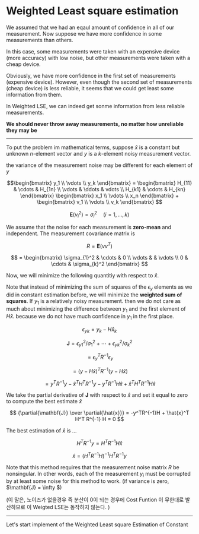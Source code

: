 # Weighted Least square estimation

We assumed that we had an eqaul amount of confidence in all of our measurement.
Now suppose we have more confidence in some measurements than others.

In this case, some measurements were taken with an expensive device (more accuracy) with low noise, but other measurements were taken with a cheap device. 

Obviously, we have more confidence in the first set of measurements (expensive device). However, even though the second set of measurements (cheap device) is less reliable, it seems that we could get least some information from them.

In Weighted LSE, we can indeed get sonme information from less reliable measurements. 

**We should never throw away measurements, no matter how unreliable they may be**

---

To put the problem im mathematical terms, suppose $\hat{x}$ is a constant but unknown $n$-element vector and $y$ is a $k$-element noisy measurement vector.

the variance of the measurement noise may be different for each element of $y$

$$\begin{bmatrix} 
y_1 \\ 
\vdots \\ 
y_k 
\end{bmatrix} = 
\begin{bmatrix} 
H_{11} & \cdots & H_{1n} \\ 
\vdots & \ddots & vdots \\ 
H_{k1} & \cdots & H_{kn} 
\end{bmatrix} 
\begin{bmatrix} 
x_1 \\ 
\vdots \\ 
x_n 
\end{bmatrix} +
\begin{bmatrix} 
v_1 \\ 
\vdots \\ 
v_k 
\end{bmatrix}
$$

$$ \mathbf{E}(v_i^2) = \sigma_i^2 \quad (i=1,...,k) $$

We assume that the noise for each measurement is **zero-mean** and independent. The measurement covariance matrix is

$$ R = \mathbf{E}(vv^T) $$

$$ = \begin{bmatrix} 
\sigma_{1}^2 & \cdots & 0 \\ 
\vdots &  & \vdots \\ 
0 & \cdots & \sigma_{k}^2
\end{bmatrix} 
$$

Now, we will minimize the following quantitiy with respect to $\hat{x}$.

Note that instead of minimizing the sum of squares of the $\epsilon_y$ elements as we did in constant estimation before, 
we will minimize the **weighted sum of squares**. If $y_1$ is a relatively noisy measurement. then we do not care as much about minimizing
the difference between $y_1$ and the first element of $H\hat{x}$. because we do not have much confidence in $y_1$ in the first place.

$$ \epsilon_{yk} = y_k - H\hat{x}_k $$

$$ \mathbf{J} = \epsilon_{y1}^2 / \sigma_1^2 + \cdots + \epsilon_{yk}^2 / \sigma_k^2 $$

$$ = \epsilon_y^T R^{-1} \epsilon_y $$

$$ = (y-H\hat{x})^T R^{-1} (y-H\hat{x}) $$


$$ = y^TR^{-1}y - \hat{x}^T H^T R^{-1} y - y^T R^{-1} H \hat{x} + \hat{x}^T H^T R^{-1} H \hat{x} $$

We take the partial derivative of $\mathbf{J}$ with respect to $\hat{x}$ and set it equal to zero to compute the best estimate $\hat{x}$

$$ {\partial{\mathbf{J}} \over \partial{\hat{x}}} = -y^TR^{-1}H + \hat{x}^T H^T R^{-1} H = 0 $$

The best estimation of $\hat{x}$ is ...

$$ H^T R^{-1} y = H^T R^{-1} H \hat{x} $$

$$ \hat{x} = (H^TR^{-1}H)^{-1}H^TR^{-1}y $$

Note that this method requires that the measurement noise matrix $R$ be nonsingular. In other words, each of the measurement $y_i$ must be corrupted by
at least some noise for this method to work. (if variance is zero, $\mathbf{J} = \infty $)

(이 말은, 노이즈가 없을경우 즉 분산이 0이 되는 경우에 Cost Funtion 이 무한대로 발산하므로 이 Weigted LSE는 동작하지 않는다. )

---

Let's start implement of the Weighted Least square Estimation of Constant


